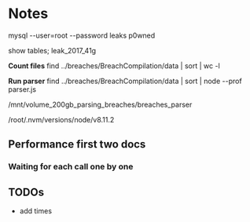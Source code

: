 # Notes

mysql --user=root --password leaks
p0wned

show tables;
leak_2017_41g

__Count files__
find ../breaches/BreachCompilation/data | sort | wc -l

__Run parser__
find ../breaches/BreachCompilation/data | sort | node --prof parser.js

/mnt/volume_200gb_parsing_breaches/breaches_parser

/root/.nvm/versions/node/v8.11.2

## Performance first two docs

### Waiting for each call one by one

<!-- alter database leaks character set utf8 collate utf8_general_ci; -->

## TODOs

- add times